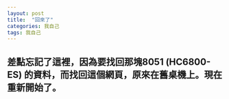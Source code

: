 ```yaml
---
layout: post
title:  "回來了"
categories: 我自己
tags: 我自己
---
```

## 差點忘記了這裡，因為要找回那塊8051 (HC6800-ES) 的資料，而找回這個網頁，原來在舊桌機上。現在重新開始了。
